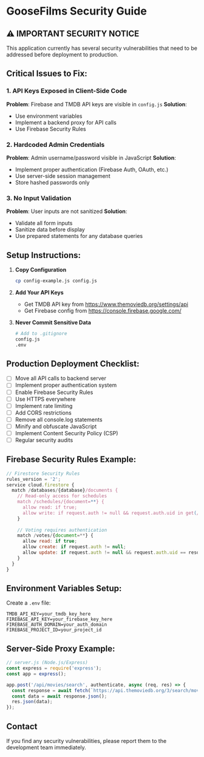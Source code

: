 # GooseFilms Security Guide

## ⚠️ IMPORTANT SECURITY NOTICE

This application currently has several security vulnerabilities that need to be addressed before deployment to production.

## Critical Issues to Fix:

### 1. API Keys Exposed in Client-Side Code
**Problem**: Firebase and TMDB API keys are visible in `config.js`
**Solution**: 
- Use environment variables
- Implement a backend proxy for API calls
- Use Firebase Security Rules

### 2. Hardcoded Admin Credentials
**Problem**: Admin username/password visible in JavaScript
**Solution**:
- Implement proper authentication (Firebase Auth, OAuth, etc.)
- Use server-side session management
- Store hashed passwords only

### 3. No Input Validation
**Problem**: User inputs are not sanitized
**Solution**:
- Validate all form inputs
- Sanitize data before display
- Use prepared statements for any database queries

## Setup Instructions:

1. **Copy Configuration**
   ```bash
   cp config-example.js config.js
   ```

2. **Add Your API Keys**
   - Get TMDB API key from https://www.themoviedb.org/settings/api
   - Get Firebase config from https://console.firebase.google.com/

3. **Never Commit Sensitive Data**
   ```bash
   # Add to .gitignore
   config.js
   .env
   ```

## Production Deployment Checklist:

- [ ] Move all API calls to backend server
- [ ] Implement proper authentication system
- [ ] Enable Firebase Security Rules
- [ ] Use HTTPS everywhere
- [ ] Implement rate limiting
- [ ] Add CORS restrictions
- [ ] Remove all console.log statements
- [ ] Minify and obfuscate JavaScript
- [ ] Implement Content Security Policy (CSP)
- [ ] Regular security audits

## Firebase Security Rules Example:

```javascript
// Firestore Security Rules
rules_version = '2';
service cloud.firestore {
  match /databases/{database}/documents {
    // Read-only access for schedules
    match /schedules/{document=**} {
      allow read: if true;
      allow write: if request.auth != null && request.auth.uid in get(/databases/$(database)/documents/admins/$(request.auth.uid)).data.admins;
    }
    
    // Voting requires authentication
    match /votes/{document=**} {
      allow read: if true;
      allow create: if request.auth != null;
      allow update: if request.auth != null && request.auth.uid == resource.data.userId;
    }
  }
}
```

## Environment Variables Setup:

Create a `.env` file:
```
TMDB_API_KEY=your_tmdb_key_here
FIREBASE_API_KEY=your_firebase_key_here
FIREBASE_AUTH_DOMAIN=your_auth_domain
FIREBASE_PROJECT_ID=your_project_id
```

## Server-Side Proxy Example:

```javascript
// server.js (Node.js/Express)
const express = require('express');
const app = express();

app.post('/api/movies/search', authenticate, async (req, res) => {
  const response = await fetch(`https://api.themoviedb.org/3/search/movie?api_key=${process.env.TMDB_API_KEY}&query=${req.body.query}`);
  const data = await response.json();
  res.json(data);
});
```

## Contact

If you find any security vulnerabilities, please report them to the development team immediately.